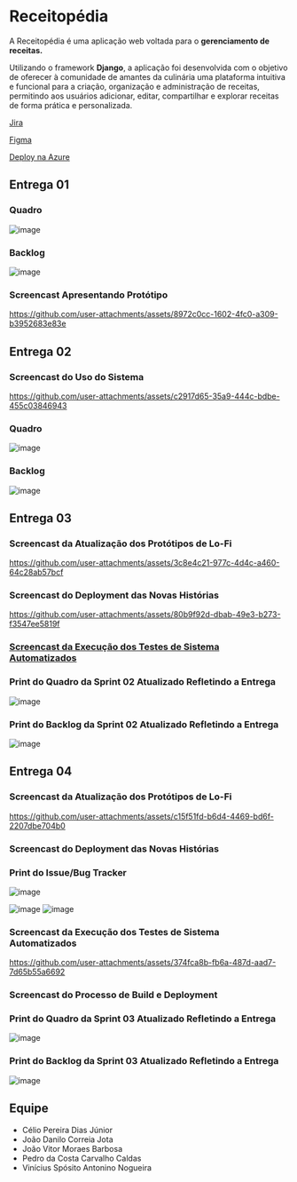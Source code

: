 # Receitopédia

A Receitopédia é uma aplicação web voltada para o **gerenciamento de receitas.**

Utilizando o framework **Django**, a aplicação foi desenvolvida com o objetivo de oferecer à comunidade de amantes da culinária uma plataforma intuitiva e funcional para a criação, organização e administração de receitas, permitindo aos usuários adicionar, editar, compartilhar e explorar receitas de forma prática e personalizada.

[Jira](https://receitopedia.atlassian.net/jira/software/projects/SCRUM/boards/3)

[Figma](https://www.figma.com/design/UIxrJg5ZTuVd0yeqVkzu8V/Receitop%C3%A9dia?node-id=0-1&t=GAdtcOXiKKQ1YMrh-1)

[Deploy na Azure](https://receitopediaapp.azurewebsites.net)

## Entrega 01

### Quadro

![image](https://github.com/user-attachments/assets/e6ad23f0-084d-4e1b-9609-a16323e692b9)

### Backlog

![image](https://github.com/user-attachments/assets/70490ff1-37b5-404c-bc8e-625fc1ca9a01)

### Screencast Apresentando Protótipo

https://github.com/user-attachments/assets/8972c0cc-1602-4fc0-a309-b3952683e83e

## Entrega 02

### Screencast do Uso do Sistema

https://github.com/user-attachments/assets/c2917d65-35a9-444c-bdbe-455c03846943

### Quadro

![image](https://github.com/user-attachments/assets/d11826a6-05ee-4aff-8151-0bb60b091a4b)

### Backlog

![image](https://github.com/user-attachments/assets/48349381-4372-4693-92d9-33287b80d7a4)

## Entrega 03

### Screencast da Atualização dos Protótipos de Lo-Fi

https://github.com/user-attachments/assets/3c8e4c21-977c-4d4c-a460-64c28ab57bcf

### Screencast do Deployment das Novas Histórias

https://github.com/user-attachments/assets/80b9f92d-dbab-49e3-b273-f3547ee5819f

### [Screencast da Execução dos Testes de Sistema Automatizados](https://youtu.be/GvZJupZB3fg)

### Print do Quadro da Sprint 02 Atualizado Refletindo a Entrega

![image](https://github.com/user-attachments/assets/fe6a042b-db1d-4ca1-a443-4b63ef4e56ef)

### Print do Backlog da Sprint 02 Atualizado Refletindo a Entrega

![image](https://github.com/user-attachments/assets/9788fed5-9af7-4039-8da4-64c1360421c0)

## Entrega 04

### Screencast da Atualização dos Protótipos de Lo-Fi

https://github.com/user-attachments/assets/c15f51fd-b6d4-4469-bd6f-2207dbe704b0

### Screencast do Deployment das Novas Histórias

### Print do Issue/Bug Tracker

![image](https://github.com/user-attachments/assets/63098970-46a7-40a4-bf65-3c5bbdf15c83)

![image](https://github.com/user-attachments/assets/0702d708-7b72-4044-a353-f5b31259193d)
![image](https://github.com/user-attachments/assets/15bc28a5-6005-4886-a69b-3a0f317a1a29)

### Screencast da Execução dos Testes de Sistema Automatizados

https://github.com/user-attachments/assets/374fca8b-fb6a-487d-aad7-7d65b55a6692

### Screencast do Processo de Build e Deployment

### Print do Quadro da Sprint 03 Atualizado Refletindo a Entrega

![image](https://github.com/user-attachments/assets/c5969754-d239-428b-9532-cb6698d341cf)

### Print do Backlog da Sprint 03 Atualizado Refletindo a Entrega

![image](https://github.com/user-attachments/assets/b1a04ec6-f203-4d60-9568-c55ecce88a84)

## Equipe

* Célio Pereira Dias Júnior
* João Danilo Correia Jota
* João Vitor Moraes Barbosa
* Pedro da Costa Carvalho Caldas
* Vinícius Spósito Antonino Nogueira
